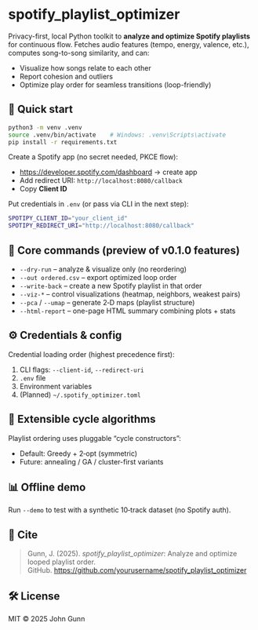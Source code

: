 # spotify_playlist_optimizer

Privacy-first, local Python toolkit to **analyze and optimize Spotify playlists** for continuous flow.
Fetches audio features (tempo, energy, valence, etc.), computes song-to-song similarity, and can:
- Visualize how songs relate to each other
- Report cohesion and outliers
- Optimize play order for seamless transitions (loop-friendly)

## 🧭 Quick start

```bash
python3 -m venv .venv
source .venv/bin/activate    # Windows: .venv\Scripts\activate
pip install -r requirements.txt
```

Create a Spotify app (no secret needed, PKCE flow):
- https://developer.spotify.com/dashboard → create app
- Add redirect URI: `http://localhost:8080/callback`
- Copy **Client ID**

Put credentials in `.env` (or pass via CLI in the next step):
```bash
SPOTIPY_CLIENT_ID="your_client_id"
SPOTIPY_REDIRECT_URI="http://localhost:8080/callback"
```

## 🧪 Core commands (preview of v0.1.0 features)

- `--dry-run` – analyze & visualize only (no reordering)
- `--out ordered.csv` – export optimized loop order
- `--write-back` – create a new Spotify playlist in that order
- `--viz-*` – control visualizations (heatmap, neighbors, weakest pairs)
- `--pca` / `--umap` – generate 2‑D maps (playlist structure)
- `--html-report` – one-page HTML summary combining plots + stats

## ⚙️ Credentials & config

Credential loading order (highest precedence first):
1. CLI flags: `--client-id`, `--redirect-uri`
2. `.env` file
3. Environment variables
4. (Planned) `~/.spotify_optimizer.toml`

## 🧩 Extensible cycle algorithms

Playlist ordering uses pluggable “cycle constructors”:
- Default: Greedy + 2‑opt (symmetric)
- Future: annealing / GA / cluster-first variants

## 📊 Offline demo

Run `--demo` to test with a synthetic 10‑track dataset (no Spotify auth).

## 🧾 Cite

> Gunn, J. (2025). *spotify_playlist_optimizer*: Analyze and optimize looped playlist order.  
> GitHub. https://github.com/yourusername/spotify_playlist_optimizer

## 🛠️ License

MIT © 2025 John Gunn
